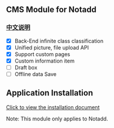 ## CMS Module for Notadd

### [中文说明](README_zh.md)

- [x] Back-End infinite class classification
- [x] Unified picture, file upload API
- [x] Support custom pages
- [x] Custom information item
- [ ] Draft box
- [ ] Offline data Save

## Application Installation

[Click to view the installation document](https://docs.nestjs.cn/#/v2/en/appstore?id=install)

Note: This module only applies to Notadd.
